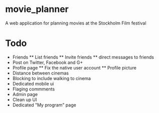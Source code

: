 movie_planner
=============

A web application for planning movies at the Stockholm Film festival 


Todo
=====

* Friends
** List friends 
** Invite friends
** direct messages to friends
* Post on Twitter, Facebook and G+
* Profile page
** Fix the native user account
** Profile picture
* Distance between cinemas
* Blocking to include walking to cinema
* Dedicated mobile ui
* Flaging commments
* Admin page
* Clean up UI
* Dedicated "My program" page
